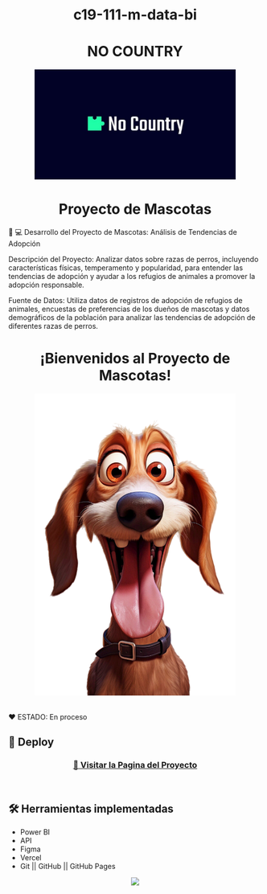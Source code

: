 <h1 align="center"> c19-111-m-data-bi </h1>
<h1 align="center"> NO COUNTRY </h1>

<p align="center" >
     <img width="400" heigth="200" src="img/NoCountry.png">
</p>
 <h1 align="center"> Proyecto de Mascotas </h1>

🥇 💻 Desarrollo del Proyecto de Mascotas: Análisis de Tendencias de Adopción

Descripción del Proyecto: Analizar datos sobre razas de perros, incluyendo
características físicas, temperamento y popularidad, para entender las tendencias de
adopción y ayudar a los refugios de animales a promover la adopción responsable.

Fuente de Datos: Utiliza datos de registros de adopción de refugios de animales,
encuestas de preferencias de los dueños de mascotas y datos demográficos de la
población para analizar las tendencias de adopción de diferentes razas de perros.


 <h1 align="center"> ¡Bienvenidos al Proyecto de Mascotas! </h1>

<p align="center" >
     <img width="400" heigth="200" src="img/Portada Perro.png">
     
</p>


</p>

<br />
  ❤️ ESTADO: En proceso
<br />

## 🔎 Deploy
<div align="center">
  <h3>
    <a href="" >
      🔗 Visitar la Pagina del Proyecto
    </a>
</div>
<br />

## 🛠️ Herramientas implementadas 
  - Power BI
  - API
  - Figma 
  - Vercel
  - Git || GitHub || GitHub Pages


<div align="center">
    <a href="https://skillicons.dev">
      <img src="https://skillicons.dev/icons?i=git,github,figma" />
    </a>
</div>
<br />

<br />
